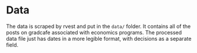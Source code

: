 # Data
The data is scraped by rvest and put in the `data/` folder. It contains all of the posts on gradcafe associated with economics programs. The processed data file just has dates in a more legible format, with decisions as a separate field.
